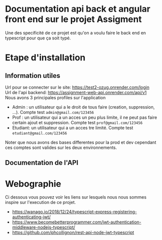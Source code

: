# Documentation api back et angular front end sur le projet Assigment

Une des specificité de ce projet est qu'on a voulu faire le back end en typescript pour que ça soit typé.

# Etape d'installation
## Information utiles 
Url pour se connecter sur le site: https://test2-ozug.onrender.com/login  
Url de l'api backend: https://assignment-web-api.onrender.com/api/v1  
Nous avons 3 principales profiles sur l'application
- Admin : un utilisateur qui a le droit de tous faire (creation, suppression, ...). Compte test `admin@gmail.com/123456`
- Prof : un utilisateur qui a un acces un peu plus limite, il ne peut pas faire certain ajout et suppression. Compte test `prof@gmail.com/123456`
- Etudiant: un utilisateur qui a un acces tre limité. Compte test `etudiant@gmail.com/123456`

Noter que nous avons des bases differentes pour la prod et dev cependant ces comptes sont valides sur les deux environnements.

## Documentation de l'API

# Webographie
Ci dessous vous pouvez voir les liens sur lesquels nous nous sommes inspire sur l'execution de ce projet.
- https://wanago.io/2018/12/24/typescript-express-registering-authenticating-jwt/
- https://www.becomebetterprogrammer.com/jwt-authentication-middleware-nodejs-typescript/
- https://github.com/phcollignon/rest-api-node-jwt-typescript